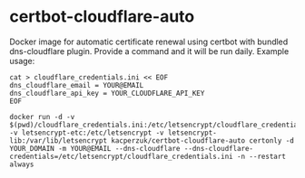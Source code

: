 certbot-cloudflare-auto
=================

Docker image for automatic certificate renewal using certbot with bundled dns-cloudflare plugin. Provide a command and it will be run daily. Example usage:

```
cat > cloudflare_credentials.ini << EOF
dns_cloudflare_email = YOUR@EMAIL
dns_cloudflare_api_key = YOUR_CLOUDFLARE_API_KEY
EOF

docker run -d -v $(pwd)/cloudflare_credentials.ini:/etc/letsencrypt/cloudflare_credentials.ini -v letsencrypt-etc:/etc/letsencrypt -v letsencrypt-lib:/var/lib/letsencrypt kacperzuk/certbot-cloudflare-auto certonly -d YOUR_DOMAIN -m YOUR@EMAIL --dns-cloudflare --dns-cloudflare-credentials=/etc/letsencrypt/cloudflare_credentials.ini -n --restart always
```
